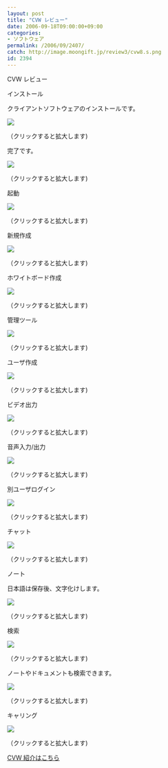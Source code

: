 ```yaml
---
layout: post
title: "CVW レビュー"
date: 2006-09-18T09:00:00+09:00
categories:
- ソフトウェア
permalink: /2006/09/2407/
catch: http://image.moongift.jp/review3/cvw8.s.png
id: 2394
---
```

CVW レビュー  
<!--more-->

インストール

  

クライアントソフトウェアのインストールです。

  

[![](http://image.moongift.jp/review3/cvw1.s.png)](http://image.moongift.jp/review3/cvw1.png)  
  
（クリックすると拡大します)

  

完了です。

  

[![](http://image.moongift.jp/review3/cvw2.s.png)](http://image.moongift.jp/review3/cvw2.png)  
  
（クリックすると拡大します)

  

起動

  

  

[![](http://image.moongift.jp/review3/cvw3.s.png)](http://image.moongift.jp/review3/cvw3.png)  
  
（クリックすると拡大します)

  

新規作成

  

[![](http://image.moongift.jp/review3/cvw4.s.png)](http://image.moongift.jp/review3/cvw4.png)  
  
（クリックすると拡大します)

  

ホワイトボード作成

  

[![](http://image.moongift.jp/review3/cvw5.s.png)](http://image.moongift.jp/review3/cvw5.png)  
  
（クリックすると拡大します)

  

管理ツール

  

[![](http://image.moongift.jp/review3/cvw6.s.png)](http://image.moongift.jp/review3/cvw6.png)  
  
（クリックすると拡大します)

  

ユーザ作成

  

[![](http://image.moongift.jp/review3/cvw7.s.png)](http://image.moongift.jp/review3/cvw7.png)  
  
（クリックすると拡大します)

  

ビデオ出力

  

[![](http://image.moongift.jp/review3/cvw8.s.png)](http://image.moongift.jp/review3/cvw8.png)  
  
（クリックすると拡大します)

  

音声入力/出力

  

[![](http://image.moongift.jp/review3/cvw9.s.png)](http://image.moongift.jp/review3/cvw9.png)  
  
（クリックすると拡大します)

  

別ユーザログイン

  

[![](http://image.moongift.jp/review3/cvw10.s.png)](http://image.moongift.jp/review3/cvw10.png)  
  
（クリックすると拡大します)

  

チャット

  

[![](http://image.moongift.jp/review3/cvw11.s.png)](http://image.moongift.jp/review3/cvw11.png)  
  
（クリックすると拡大します)

  

ノート

  

日本語は保存後、文字化けします。

  

[![](http://image.moongift.jp/review3/cvw12.s.png)](http://image.moongift.jp/review3/cvw12.png)  
  
（クリックすると拡大します)

  

検索

  

[![](http://image.moongift.jp/review3/cvw13.s.png)](http://image.moongift.jp/review3/cvw13.png)  
  
（クリックすると拡大します)

  

ノートやドキュメントも検索できます。

  

[![](http://image.moongift.jp/review3/cvw14.s.png)](http://image.moongift.jp/review3/cvw14.png)  
  
（クリックすると拡大します)

  

キャリング

  

[![](http://image.moongift.jp/review3/cvw15.s.png)](http://image.moongift.jp/review3/cvw15.png)  
  
（クリックすると拡大します)

  

[CVW 紹介はこちら](http://oss.moongift.jp/intro/i-2406.html)

